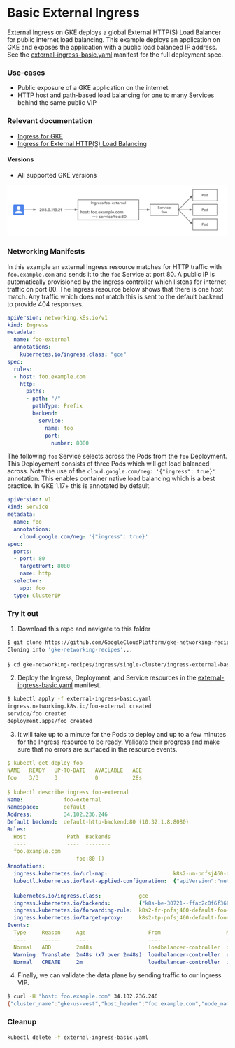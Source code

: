 # Basic External Ingress

External Ingress on GKE deploys a global External HTTP(S) Load Balancer for public internet load balancing. This example deploys an application on GKE and exposes the application with a public load balanced IP address. See the [external-ingress-basic.yaml](external-ingress-basic.yaml) manifest for the full deployment spec.

### Use-cases

- Public exposure of a GKE application on the internet
- HTTP host and path-based load balancing for one to many Services behind the same public VIP

### Relevant documentation

- [Ingress for GKE](https://cloud.google.com/kubernetes-engine/docs/concepts/ingress)
- [Ingress for External HTTP(S) Load Balancing](https://cloud.google.com/kubernetes-engine/docs/concepts/ingress-xlb)

#### Versions

- All supported GKE versions


![basic external ingress](../../../images/external-ingress-basic.png)



### Networking Manifests

In this example an external Ingress resource matches for HTTP traffic with `foo.example.com` and sends it to the `foo` Service at port 80. A public IP is automatically provisioned by the Ingress controller which listens for internet traffic on port 80. The Ingress resource below shows that there is one host match. Any traffic which does not match this is sent to the default backend to provide 404 responses. 


```yaml
apiVersion: networking.k8s.io/v1
kind: Ingress
metadata:
  name: foo-external
  annotations:
    kubernetes.io/ingress.class: "gce"
spec:
  rules:
  - host: foo.example.com
    http:
      paths:
      - path: "/"
        pathType: Prefix
        backend:
          service:
            name: foo
            port:
              number: 8080
```

The following `foo` Service selects across the Pods from the `foo` Deployment. This Deployement consists of three Pods which will get load balanced across. Note the use of the `cloud.google.com/neg: '{"ingress": true}'` annotation. This enables container native load balancing which is a best practice. In GKE 1.17+ this is annotated by default.

```yaml
apiVersion: v1
kind: Service
metadata:
  name: foo
  annotations:
    cloud.google.com/neg: '{"ingress": true}'
spec:
  ports:
  - port: 80
    targetPort: 8080
    name: http 
  selector:
    app: foo
  type: ClusterIP
```

### Try it out

1. Download this repo and navigate to this folder

```bash
$ git clone https://github.com/GoogleCloudPlatform/gke-networking-recipes.git
Cloning into 'gke-networking-recipes'...

$ cd gke-networking-recipes/ingress/single-cluster/ingress-external-basic/
```

2. Deploy the Ingress, Deployment, and Service resources in the [external-ingress-basic.yaml](external-ingress-basic.yaml) manifest.

```bash
$ kubectl apply -f external-ingress-basic.yaml
ingress.networking.k8s.io/foo-external created
service/foo created
deployment.apps/foo created
```


3. It will take up to a minute for the Pods to deploy and up to a few minutes for the Ingress resource to be ready. Validate their progress and make sure that no errors are surfaced in the resource events.


```yaml
$ kubectl get deploy foo
NAME   READY   UP-TO-DATE   AVAILABLE   AGE
foo    3/3     3            0           28s

$ kubectl describe ingress foo-external
Name:             foo-external
Namespace:        default
Address:          34.102.236.246
Default backend:  default-http-backend:80 (10.32.1.8:8080)
Rules:
  Host             Path  Backends
  ----             ----  --------
  foo.example.com
                      foo:80 ()
Annotations:
  ingress.kubernetes.io/url-map:                     k8s2-um-pnfsj460-default-foo-external-hbh8okhj
  kubectl.kubernetes.io/last-applied-configuration:  {"apiVersion":"networking.k8s.io/v1beta1","kind":"Ingress","metadata":{"annotations":{"kubernetes.io/ingress.class":"gce"},"name":"foo-external","namespace":"default"},"spec":{"rules":[{"host":"foo.example.com","http":{"paths":[{"backend":{"serviceName":"foo","servicePort":80}}]}}]}}

  kubernetes.io/ingress.class:            gce
  ingress.kubernetes.io/backends:         {"k8s-be-30721--ffac2c0f6f368e56":"Unknown","k8s1-ffac2c0f-default-foo-80-19f3e1c4":"Unknown"}
  ingress.kubernetes.io/forwarding-rule:  k8s2-fr-pnfsj460-default-foo-external-hbh8okhj
  ingress.kubernetes.io/target-proxy:     k8s2-tp-pnfsj460-default-foo-external-hbh8okhj
Events:
  Type     Reason     Age                    From                     Message
  ----     ------     ----                   ----                     -------
  Normal   ADD        2m48s                  loadbalancer-controller  default/foo-external
  Warning  Translate  2m48s (x7 over 2m48s)  loadbalancer-controller  error while evaluating the ingress spec: could not find service "default/foo"
  Normal   CREATE     2m                     loadbalancer-controller  ip: 34.102.236.246
```

4. Finally, we can validate the data plane by sending traffic to our Ingress VIP.

```bash
$ curl -H "host: foo.example.com" 34.102.236.246
{"cluster_name":"gke-us-west","host_header":"foo.example.com","node_name":"gke-gke-us-west-default-pool-8cdbdcce-smk6.c.church-243723.internal","pod_name":"foo-55dc6d64ff-66d4w","pod_name_emoji":"👨🏽‍🏭","project_id":"church-243723","timestamp":"2020-08-05T04:00:59","zone":"us-west1-a"}
```


### Cleanup

```bash
kubectl delete -f external-ingress-basic.yaml
```
